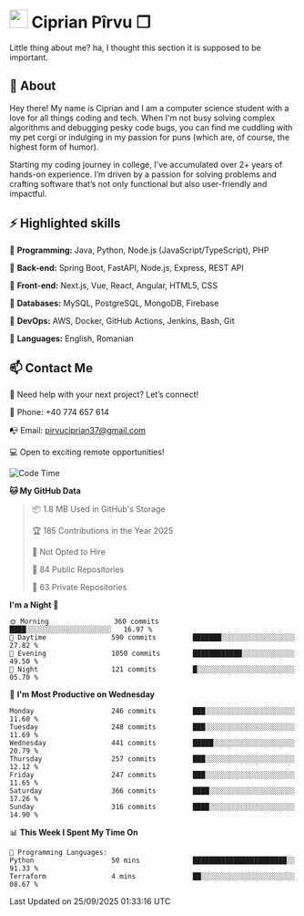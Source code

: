 # <img height="32px" src="https://user-images.githubusercontent.com/74038190/216122041-518ac897-8d92-4c6b-9b3f-ca01dcaf38ee.png"> Ciprian Pîrvu ❐ </h1>

Little thing about me? ha, I thought this section it is supposed to be important.

## 🧐 About

Hey there! My name is Ciprian and I am a computer science student with a love for all things coding and tech. When I'm not busy solving complex algorithms and debugging pesky code bugs, you can find me cuddling with my pet corgi or indulging in my passion for puns (which are, of course, the highest form of humor).

Starting my coding journey in college, I've accumulated over 2+ years of hands-on experience. I’m driven by a passion for solving problems and crafting software that’s not only functional but also user-friendly and impactful.


## ⚡ Highlighted skills

🎯 **Programming:** Java, Python, Node.js (JavaScript/TypeScript), PHP

🎯 **Back-end:** Spring Boot, FastAPI, Node.js, Express, REST API

🎯 **Front-end:** Next.js, Vue, React, Angular, HTML5, CSS

🎯 **Databases:** MySQL, PostgreSQL, MongoDB, Firebase

🎯 **DevOps:** AWS, Docker, GitHub Actions, Jenkins, Bash, Git

🎯 **Languages:** English, Romanian



## 📫 Contact Me

🤝 Need help with your next project? Let’s connect!

📱 Phone: +40 774 657 614

📭 Email: pirvuciprian37@gmail.com


💻 Open to exciting remote opportunities!

<!--START_SECTION:waka-->
![Code Time](http://img.shields.io/badge/Code%20Time-2%2C353%20hrs%2031%20mins-blue)

**🐱 My GitHub Data** 

> 📦 1.8 MB Used in GitHub's Storage 
 > 
> 🏆 185 Contributions in the Year 2025
 > 
> 🚫 Not Opted to Hire
 > 
> 📜 84 Public Repositories 
 > 
> 🔑 63 Private Repositories 
 > 
**I'm a Night 🦉** 

```text
🌞 Morning                360 commits         ████░░░░░░░░░░░░░░░░░░░░░   16.97 % 
🌆 Daytime                590 commits         ███████░░░░░░░░░░░░░░░░░░   27.82 % 
🌃 Evening                1050 commits        ████████████░░░░░░░░░░░░░   49.50 % 
🌙 Night                  121 commits         █░░░░░░░░░░░░░░░░░░░░░░░░   05.70 % 
```
📅 **I'm Most Productive on Wednesday** 

```text
Monday                   246 commits         ███░░░░░░░░░░░░░░░░░░░░░░   11.60 % 
Tuesday                  248 commits         ███░░░░░░░░░░░░░░░░░░░░░░   11.69 % 
Wednesday                441 commits         █████░░░░░░░░░░░░░░░░░░░░   20.79 % 
Thursday                 257 commits         ███░░░░░░░░░░░░░░░░░░░░░░   12.12 % 
Friday                   247 commits         ███░░░░░░░░░░░░░░░░░░░░░░   11.65 % 
Saturday                 366 commits         ████░░░░░░░░░░░░░░░░░░░░░   17.26 % 
Sunday                   316 commits         ████░░░░░░░░░░░░░░░░░░░░░   14.90 % 
```


📊 **This Week I Spent My Time On** 

```text
💬 Programming Languages: 
Python                   50 mins             ███████████████████████░░   91.33 % 
Terraform                4 mins              ██░░░░░░░░░░░░░░░░░░░░░░░   08.67 % 
```


 Last Updated on 25/09/2025 01:33:16 UTC
<!--END_SECTION:waka-->
